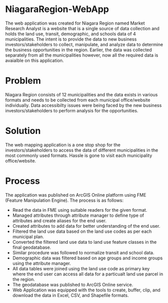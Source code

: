 # NiagaraRegion-WebApp
The web application was created for Niagara Region named Market Research Analyst is a website that is a single source of data collection and holds the land use, transit, demographic, and schools data of 4 municipalities. The intent is to provide the data to new business investors/stakeholders to collect, manipulate, and analyze data to determine the business opportunities in the region. Earlier, the data was collected separately from all the municipalities however, now all the required data is avaialble on this application.

# Problem
Niagara Region consists of 12 municipalities and the data exists in various formats and needs to be collected from each municipal office/website individually. Data accessibilty issues were being faced by the new business investors/stakeholders to perform analysis for the opportunities.

# Solution
The web mapping application is a one stop shop for the investors/stakeholders to access the data of different municipalities in the most commonly used formats. Hassle is gone to visit each municipality office/website.

# Process
The application was published on ArcGIS Online platform using FME (Feature Manipulation Engine). The process is as follows:
- Read the data in FME using suitable readers for the given format.
- Managed attributes through attribute manager to define type of attributes and create aliases for the end user.
- Created attributes to add data for better understanding of the end user.
- Filtered the land use data based on the land use codes as per each municipal plan.
- Converted the filtered land use data to land use feature classes in the final geodatabase.
- Similar procedure was followed to normalize transit and school data.
- Demographic data was filtered based on age groups and income groups using the attribute manager.
- All data tables were joined using the land use code as primary key where the end user can access all data for a particualt land use parcel in the region.
- The geodatabase was published to ArcGIS Online service.
- Web Application was equipped with the tools to create, buffer, clip, and download the data in Excel, CSV, and Shapefile formats.

